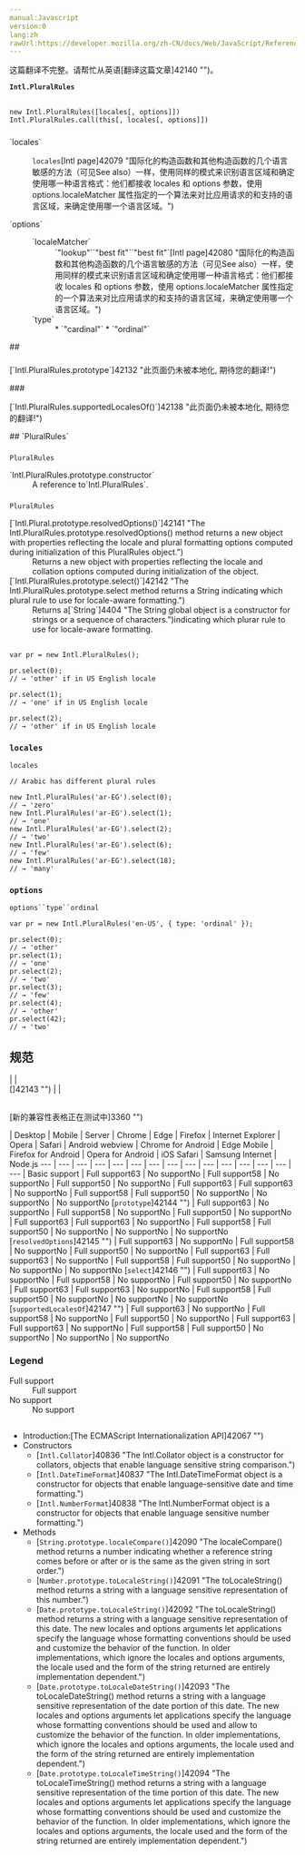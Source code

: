 ```yaml
---
manual:Javascript
version:0
lang:zh
rawUrl:https://developer.mozilla.org/zh-CN/docs/Web/JavaScript/Reference/Global_Objects/PluralRules
---
```




这篇翻译不完整。请帮忙从英语[翻译这篇文章]42140 "")。







**`Intl.PluralRules`**


## <a name="句法"></a>

```
new Intl.PluralRules([locales[, options]]) Intl.PluralRules.call(this[, locales[, options]])

```

### <a name="参数"></a>
<dl><dt id=''>`locales`</dt><dd>

`locales`[Intl page]42079 "国际化的构造函数和其他构造函数的几个语言敏感的方法（可见See also）一样，使用同样的模式来识别语言区域和确定使用哪一种语言格式：他们都接收 locales 和 options 参数，使用 options.localeMatcher 属性指定的一个算法来对比应用请求的和支持的语言区域，来确定使用哪一个语言区域。")

</dd><dt id=''>`options`</dt><dd>



<dl><dt id=''>`localeMatcher`</dt><dd>`"lookup"``"best fit"``"best fit"`[Intl page]42080 "国际化的构造函数和其他构造函数的几个语言敏感的方法（可见See also）一样，使用同样的模式来识别语言区域和确定使用哪一种语言格式：他们都接收 locales 和 options 参数，使用 options.localeMatcher 属性指定的一个算法来对比应用请求的和支持的语言区域，来确定使用哪一个语言区域。")</dd><dt id=''>`type`</dt><dd>
* `"cardinal"`
* `"ordinal"`
</dd></dl></dd></dl>
## <a name="描述"></a>

### <a name="属性"></a>
<dl><dt id=''>[`Intl.PluralRules.prototype`]42132 "此页面仍未被本地化, 期待您的翻译!")</dt><dd></dd></dl>
### <a name="方法"></a>
<dl><dt id=''>[`Intl.PluralRules.supportedLocalesOf()`]42138 "此页面仍未被本地化, 期待您的翻译!")</dt><dd></dd></dl>
## `PluralRules`<a name="PluralRules_实例"></a>

### <a name="属性_2"></a>


`PluralRules`

<dl><dt id=''>`Intl.PluralRules.prototype.constructor`</dt><dd>A reference to`Intl.PluralRules`.</dd></dl>

### <a name="方法_2"></a>


`PluralRules`

<dl><dt id=''>[`Intl.Plural.prototype.resolvedOptions()`]42141 "The Intl.PluralRules.prototype.resolvedOptions() method returns a new object with properties reflecting the locale and plural formatting options computed during initialization of this PluralRules object.")</dt><dd>Returns a new object with properties reflecting the locale and collation options computed during initialization of the object.</dd><dt id=''>[`Intl.PluralRules.prototype.select()`]42142 "The Intl.PluralRules.prototype.select method returns a String indicating which plural rule to use for locale-aware formatting.")</dt><dd>Returns a[`String`]4404 "The String global object is a constructor for strings or a sequence of characters.")indicating which plurar rule to use for locale-aware formatting.</dd></dl>

## <a name="例子"></a>

### <a name="基本用法"></a>





```
var pr = new Intl.PluralRules();

pr.select(0);
// → 'other' if in US English locale

pr.select(1);
// → 'one' if in US English locale

pr.select(2);
// → 'other' if in US English locale
```

### `locales`<a name="运用_locales"></a>


`locales`


```
// Arabic has different plural rules

new Intl.PluralRules('ar-EG').select(0);
// → 'zero'
new Intl.PluralRules('ar-EG').select(1); 
// → 'one'
new Intl.PluralRules('ar-EG').select(2);
// → 'two'
new Intl.PluralRules('ar-EG').select(6);
// → 'few'
new Intl.PluralRules('ar-EG').select(18);
// → 'many'
```

### `options`<a name="运用_options"></a>


`options``type``ordinal`


```
var pr = new Intl.PluralRules('en-US', { type: 'ordinal' });

pr.select(0);
// → 'other'
pr.select(1);
// → 'one'
pr.select(2);
// → 'two'
pr.select(3);
// → 'few'
pr.select(4);
// → 'other'
pr.select(42);
// → 'two'
```

## 规范<a name="规范"></a>

 |  |  
[]42143 "") |  |  


## <a name="浏览器兼容性"></a>
[新的兼容性表格正在测试中<i></i>]3360 "")

 | <abbr>Desktop<i></i></abbr> | <abbr>Mobile<i></i></abbr> | <abbr>Server<i></i></abbr> 
 | <abbr>Chrome<i></i></abbr> | <abbr>Edge<i></i></abbr> | <abbr>Firefox<i></i></abbr> | <abbr>Internet Explorer<i></i></abbr> | <abbr>Opera<i></i></abbr> | <abbr>Safari<i></i></abbr> | <abbr>Android webview<i></i></abbr> | <abbr>Chrome for Android<i></i></abbr> | <abbr>Edge Mobile<i></i></abbr> | <abbr>Firefox for Android<i></i></abbr> | <abbr>Opera for Android<i></i></abbr> | <abbr>iOS Safari<i></i></abbr> | <abbr>Samsung Internet<i></i></abbr> | <abbr>Node.js<i></i></abbr> 
 ---  |  ---  |  ---  |  ---  |  ---  |  ---  |  ---  |  ---  |  ---  |  ---  |  ---  |  ---  |  ---  |  ---  |  ---  | 
Basic support | <abbr>Full support</abbr>63 | <abbr>No support</abbr>No | <abbr>Full support</abbr>58 | <abbr>No support</abbr>No | <abbr>Full support</abbr>50 | <abbr>No support</abbr>No | <abbr>Full support</abbr>63 | <abbr>Full support</abbr>63 | <abbr>No support</abbr>No | <abbr>Full support</abbr>58 | <abbr>Full support</abbr>50 | <abbr>No support</abbr>No | <abbr>No support</abbr>No | <abbr>No support</abbr>No 
[`prototype`]42144 "") | <abbr>Full support</abbr>63 | <abbr>No support</abbr>No | <abbr>Full support</abbr>58 | <abbr>No support</abbr>No | <abbr>Full support</abbr>50 | <abbr>No support</abbr>No | <abbr>Full support</abbr>63 | <abbr>Full support</abbr>63 | <abbr>No support</abbr>No | <abbr>Full support</abbr>58 | <abbr>Full support</abbr>50 | <abbr>No support</abbr>No | <abbr>No support</abbr>No | <abbr>No support</abbr>No 
[`resolvedOptions`]42145 "") | <abbr>Full support</abbr>63 | <abbr>No support</abbr>No | <abbr>Full support</abbr>58 | <abbr>No support</abbr>No | <abbr>Full support</abbr>50 | <abbr>No support</abbr>No | <abbr>Full support</abbr>63 | <abbr>Full support</abbr>63 | <abbr>No support</abbr>No | <abbr>Full support</abbr>58 | <abbr>Full support</abbr>50 | <abbr>No support</abbr>No | <abbr>No support</abbr>No | <abbr>No support</abbr>No 
[`select`]42146 "") | <abbr>Full support</abbr>63 | <abbr>No support</abbr>No | <abbr>Full support</abbr>58 | <abbr>No support</abbr>No | <abbr>Full support</abbr>50 | <abbr>No support</abbr>No | <abbr>Full support</abbr>63 | <abbr>Full support</abbr>63 | <abbr>No support</abbr>No | <abbr>Full support</abbr>58 | <abbr>Full support</abbr>50 | <abbr>No support</abbr>No | <abbr>No support</abbr>No | <abbr>No support</abbr>No 
[`supportedLocalesOf`]42147 "") | <abbr>Full support</abbr>63 | <abbr>No support</abbr>No | <abbr>Full support</abbr>58 | <abbr>No support</abbr>No | <abbr>Full support</abbr>50 | <abbr>No support</abbr>No | <abbr>Full support</abbr>63 | <abbr>Full support</abbr>63 | <abbr>No support</abbr>No | <abbr>Full support</abbr>58 | <abbr>Full support</abbr>50 | <abbr>No support</abbr>No | <abbr>No support</abbr>No | <abbr>No support</abbr>No 


### Legend<a name="Legend"></a>
<dl><dt id=''><abbr>Full support</abbr></dt><dd>Full support</dd><dt id=''><abbr>No support</abbr></dt><dd>No support</dd></dl>


## <a name="也可以看看"></a>

* Introduction:[The ECMAScript Internationalization API]42067 "")
* Constructors
	* [`Intl.Collator`]40836 "The Intl.Collator object is a constructor for collators, objects that enable language sensitive string comparison.")
	* [`Intl.DateTimeFormat`]40837 "The Intl.DateTimeFormat object is a constructor for objects that enable language-sensitive date and time formatting.")
	* [`Intl.NumberFormat`]40838 "The Intl.NumberFormat object is a constructor for objects that enable language sensitive number formatting.")
* Methods
	* [`String.prototype.localeCompare()`]42090 "The localeCompare() method returns a number indicating whether a reference string comes before or after or is the same as the given string in sort order.")
	* [`Number.prototype.toLocaleString()`]42091 "The toLocaleString() method returns a string with a language sensitive representation of this number.")
	* [`Date.prototype.toLocaleString()`]42092 "The toLocaleString() method returns a string with a language sensitive representation of this date. The new locales and options arguments let applications specify the language whose formatting conventions should be used and customize the behavior of the function. In older implementations, which ignore the locales and options arguments, the locale used and the form of the string returned are entirely implementation dependent.")
	* [`Date.prototype.toLocaleDateString()`]42093 "The toLocaleDateString() method returns a string with a language sensitive representation of the date portion of this date. The new locales and options arguments let applications specify the language whose formatting conventions should be used and allow to customize the behavior of the function. In older implementations, which ignore the locales and options arguments, the locale used and the form of the string returned are entirely implementation dependent.")
	* [`Date.prototype.toLocaleTimeString()`]42094 "The toLocaleTimeString() method returns a string with a language sensitive representation of the time portion of this date. The new locales and options arguments let applications specify the language whose formatting conventions should be used and customize the behavior of the function. In older implementations, which ignore the locales and options arguments, the locale used and the form of the string returned are entirely implementation dependent.")




